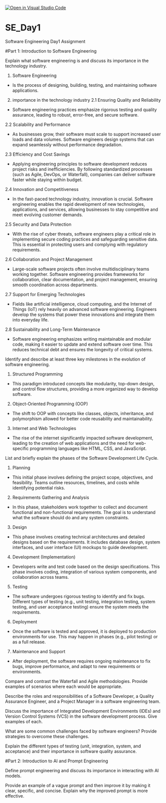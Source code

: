[![Open in Visual Studio Code](https://classroom.github.com/assets/open-in-vscode-2e0aaae1b6195c2367325f4f02e2d04e9abb55f0b24a779b69b11b9e10269abc.svg)](https://classroom.github.com/online_ide?assignment_repo_id=18411786&assignment_repo_type=AssignmentRepo)
# SE_Day1
Software Engineering Day1 Assignment

#Part 1: Introduction to Software Engineering

Explain what software engineering is and discuss its importance in the technology industry.
1. Software Engineering
- Is the process of designing, building, testing, and maintaining software applications.

2. importance in the technology industry
2.1 Ensuring Quality and Reliability
- Software engineering practices emphasize rigorous testing and quality assurance, leading to robust, error-free, and secure software.

2.2 Scalability and Performance
- As businesses grow, their software must scale to support increased user loads and data volumes. Software engineers design systems that can expand seamlessly without performance degradation.

2.3 Efficiency and Cost Savings
- Applying engineering principles to software development reduces project risks and inefficiencies. By following standardized processes (such as Agile, DevOps, or Waterfall), companies can deliver software faster while staying within budget.

2.4 Innovation and Competitiveness
- In the fast-paced technology industry, innovation is crucial. Software engineering enables the rapid development of new technologies, applications, and services, allowing businesses to stay competitive and meet evolving customer demands.

2.5 Security and Data Protection
- With the rise of cyber threats, software engineers play a critical role in implementing secure coding practices and safeguarding sensitive data. This is essential in protecting users and complying with regulatory requirements.

2.6 Collaboration and Project Management
- Large-scale software projects often involve multidisciplinary teams working together. Software engineering provides frameworks for collaboration, clear documentation, and project management, ensuring smooth coordination across departments.

2.7 Support for Emerging Technologies
- Fields like artificial intelligence, cloud computing, and the Internet of Things (IoT) rely heavily on advanced software engineering. Engineers develop the systems that power these innovations and integrate them into everyday life.

2.8 Sustainability and Long-Term Maintenance
- Software engineering emphasizes writing maintainable and modular code, making it easier to update and extend software over time. This reduces technical debt and ensures the longevity of critical systems.

Identify and describe at least three key milestones in the evolution of software engineering.
1. Structured Programming
- This paradigm introduced concepts like modularity, top-down design, and control flow structures, providing a more organized way to develop software.

2. Object-Oriented Programming (OOP)
- The shift to OOP with concepts like classes, objects, inheritance, and polymorphism allowed for better code reusability and maintainability. 

3. Internet and Web Technologies
- The rise of the internet significantly impacted software development, leading to the creation of web applications and the need for web-specific programming languages like HTML, CSS, and JavaScript.


List and briefly explain the phases of the Software Development Life Cycle.
1. Planning
- This initial phase involves defining the project scope, objectives, and feasibility. Teams outline resources, timelines, and costs while identifying potential risks.

2. Requirements Gathering and Analysis
- In this phase, stakeholders work together to collect and document functional and non-functional requirements. The goal is to understand what the software should do and any system constraints.

3. Design
- This phase involves creating technical architectures and detailed designs based on the requirements. It includes database design, system interfaces, and user interface (UI) mockups to guide development.

4. Development (Implementation)
- Developers write and test code based on the design specifications. This phase involves coding, integration of various system components, and collaboration across teams.

5. Testing
- The software undergoes rigorous testing to identify and fix bugs. Different types of testing (e.g., unit testing, integration testing, system testing, and user acceptance testing) ensure the system meets the requirements.

6. Deployment
- Once the software is tested and approved, it is deployed to production environments for use. This may happen in phases (e.g., pilot testing) or as a full release.

7. Maintenance and Support
- After deployment, the software requires ongoing maintenance to fix bugs, improve performance, and adapt to new requirements or environments.

Compare and contrast the Waterfall and Agile methodologies. Provide examples of scenarios where each would be appropriate.


Describe the roles and responsibilities of a Software Developer, a Quality Assurance Engineer, and a Project Manager in a software engineering team.


Discuss the importance of Integrated Development Environments (IDEs) and Version Control Systems (VCS) in the software development process. Give examples of each.


What are some common challenges faced by software engineers? Provide strategies to overcome these challenges.


Explain the different types of testing (unit, integration, system, and acceptance) and their importance in software quality assurance.


#Part 2: Introduction to AI and Prompt Engineering


Define prompt engineering and discuss its importance in interacting with AI models.


Provide an example of a vague prompt and then improve it by making it clear, specific, and concise. Explain why the improved prompt is more effective.
